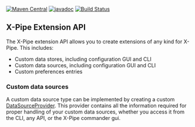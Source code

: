 [![Maven Central](https://maven-badges.herokuapp.com/maven-central/io.xpipe/extension/badge.svg)](https://maven-badges.herokuapp.com/maven-central/io.xpipe/extension)
[![javadoc](https://javadoc.io/badge2/io.xpipe/extension/javadoc.svg)](https://javadoc.io/doc/io.xpipe/extension)
[![Build Status](https://github.com/xpipe-io/xpipe_java/actions/workflows/extension.yml/badge.svg)](https://github.com/xpipe-io/xpipe_java/actions/workflows/extension.yml)

## X-Pipe Extension API

The X-Pipe extension API allows you to create extensions of any kind for X-Pipe.
This includes:
- Custom data stores, including configuration GUI and CLI
- Custom data sources, including configuration GUI and CLI
- Custom preferences entries

### Custom data sources

A custom data source type can be implemented by creating a custom
[DataSourceProvider](src/main/java/io/xpipe/extension/DataSourceProvider.java).
This provider contains all the information required for proper handling of your custom data sources,
whether you access it from the CLI, any API, or the X-Pipe commander gui.
